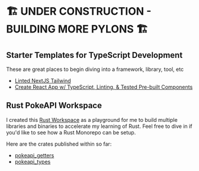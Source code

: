# 🏗️ UNDER CONSTRUCTION - BUILDING MORE PYLONS 🏗️

## Starter Templates for TypeScript Development

These are great places to begin diving into a framework, library, tool, etc

- [Linted NextJS Tailwind](https://github.com/mastapegs/linted-nextjs-tailwind-starter)
- [Create React App w/ TypeScript, Linting, & Tested Pre-built Components](https://github.com/mastapegs/cra-starter)

<!--
**mastapegs/mastapegs** is a ✨ _special_ ✨ repository because its `README.md` (this file) appears on your GitHub profile.

Here are some ideas to get you started:

- 🔭 I’m currently working on ...
- 🌱 I’m currently learning ...
- 👯 I’m looking to collaborate on ...
- 🤔 I’m looking for help with ...
- 💬 Ask me about ...
- 📫 How to reach me: ...
- 😄 Pronouns: ...
- ⚡ Fun fact: ...
-->

## Rust PokeAPI Workspace

I created this [Rust Workspace](https://github.com/mastapegs/pokeapi-workspace) as a playground for me to build multiple libraries and binaries to accelerate my learning of Rust. Feel free to dive in if you'd like to see how a Rust Monorepo can be setup.

Here are the crates published within so far:

- [pokeapi_getters](https://crates.io/crates/pokeapi_getters)
- [pokeapi_types](https://crates.io/crates/pokeapi_types)
